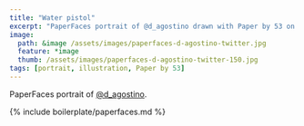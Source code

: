 ```yaml
---
title: "Water pistol"
excerpt: "PaperFaces portrait of @d_agostino drawn with Paper by 53 on an iPad."
image: 
  path: &image /assets/images/paperfaces-d-agostino-twitter.jpg 
  feature: *image
  thumb: /assets/images/paperfaces-d-agostino-twitter-150.jpg
tags: [portrait, illustration, Paper by 53]
---
```


PaperFaces portrait of [@d_agostino](http://twitter.com/d_agostino).

{% include boilerplate/paperfaces.md %}
